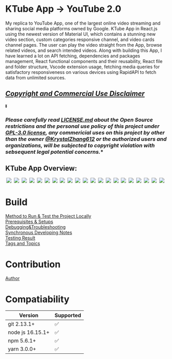 # KTube App -> YouTube 2.0
My replica to YouTube App, one of the largest online video streaming and sharing social media platforms owned by Google. KTube App in React.js using the newest version of Material UI, which contains a stunning new video section, custom categories responsive channel, and video cards channel pages. The user can play the video straight from the App, browse related videos, and search intended videos. Along with building this App, I have learned a lot on API fetching, dependencies and packages management, React functional components and their reusability, React file and folder structure, Vscode extension usage, fetching media queries for satisfactory responsiveness on various devices using RapidAPI to fetch data from unlimited sources.
## ***[Copyright and Commercial Use Disclaimer](https://github.com/KrystalZhang612/KrystalZhang-KTube-App-YouTube2.0/blob/main/README.md#please-carefully-read-licensemd-about-the-open-source-restrictions-and-the-personal-use-policy-of-this-project-under-gpl-30-license-any-commericial-uses-on-this-project-by-other-than-the-owner-krystalzhang612-or-the-authorized-users-and-organizations-will-be-subjected-to-copyright-violation-with-sebsequent-legal-potential-concerns)***

⏬

### ***Please carefully read [LICENSE.md](https://github.com/KrystalZhang612/KrystalZhang-KTube-App-YouTube2.0/blob/main/LICENSE) about the Open Source restrictions and the personal use policy of this project under [GPL-3.0 license](https://www.gnu.org/licenses/gpl-3.0.en.html), any commericial uses on this project by other than the owner [@KrystalZhang612](https://github.com/KrystalZhang612) or the authorized users and organizations, will be subjected to copyright violation with sebsequent legal potential concerns.****
## KTube App Overview:
<p align = "center"> 
  <img src = "https://github.com/KrystalZhang612/KrystalZhang-KTube-App-YouTube2.0/blob/main/testing-result-k-tube-app/ktube%20overview-1.PNG">&nbsp;
  <img src = "https://github.com/KrystalZhang612/KrystalZhang-KTube-App-YouTube2.0/blob/main/testing-result-k-tube-app/ktube%20overview-2.PNG">&nbsp; 
  <img src = "https://github.com/KrystalZhang612/KrystalZhang-KTube-App-YouTube2.0/blob/main/testing-result-k-tube-app/ktube%20overview-3.PNG">&nbsp; 
  <img src = "https://github.com/KrystalZhang612/KrystalZhang-KTube-App-YouTube2.0/blob/main/testing-result-k-tube-app/ktube%20overview-4.PNG">&nbsp; 
  <img src = "https://github.com/KrystalZhang612/KrystalZhang-KTube-App-YouTube2.0/blob/main/testing-result-k-tube-app/ktube%20overview-5.PNG">&nbsp; 
  <img src = "https://github.com/KrystalZhang612/KrystalZhang-KTube-App-YouTube2.0/blob/main/testing-result-k-tube-app/ktube%20overview-6.PNG">&nbsp; 
  <img src = "https://github.com/KrystalZhang612/KrystalZhang-KTube-App-YouTube2.0/blob/main/testing-result-k-tube-app/ktube%20overview-7.PNG">&nbsp; 
  <img src = "https://github.com/KrystalZhang612/KrystalZhang-KTube-App-YouTube2.0/blob/main/testing-result-k-tube-app/ktube%20overview-8.PNG">&nbsp; 
  <img src = "https://github.com/KrystalZhang612/KrystalZhang-KTube-App-YouTube2.0/blob/main/testing-result-k-tube-app/ktube%20overview-9.PNG">&nbsp; 
  <img src = "https://github.com/KrystalZhang612/KrystalZhang-KTube-App-YouTube2.0/blob/main/testing-result-k-tube-app/ktube%20overview-10.PNG">&nbsp; 
  <img src = "https://github.com/KrystalZhang612/KrystalZhang-KTube-App-YouTube2.0/blob/main/testing-result-k-tube-app/ktube%20overview-11.PNG">&nbsp; 
  <img src = "https://github.com/KrystalZhang612/KrystalZhang-KTube-App-YouTube2.0/blob/main/testing-result-k-tube-app/ktube%20overview-12.PNG">&nbsp; 
  <img src = "https://github.com/KrystalZhang612/KrystalZhang-KTube-App-YouTube2.0/blob/main/testing-result-k-tube-app/ktube%20overview-13.PNG">&nbsp; 
  <img src = "https://github.com/KrystalZhang612/KrystalZhang-KTube-App-YouTube2.0/blob/main/testing-result-k-tube-app/ktube%20overview-14.PNG">&nbsp; 
  <img src = "https://github.com/KrystalZhang612/KrystalZhang-KTube-App-YouTube2.0/blob/main/testing-result-k-tube-app/ktube%20overview-15.PNG">&nbsp;
  <img src = "https://github.com/KrystalZhang612/KrystalZhang-KTube-App-YouTube2.0/blob/main/testing-result-k-tube-app/ktube%20overview-16.PNG">&nbsp; 
  <img src = "https://github.com/KrystalZhang612/KrystalZhang-KTube-App-YouTube2.0/blob/main/testing-result-k-tube-app/ktube%20overview-17.PNG">&nbsp; 
  <img src = "https://github.com/KrystalZhang612/KrystalZhang-KTube-App-YouTube2.0/blob/main/testing-result-k-tube-app/ktube%20overview-18.PNG">&nbsp; 
  <img src = "https://github.com/KrystalZhang612/KrystalZhang-KTube-App-YouTube2.0/blob/main/testing-result-k-tube-app/ktube%20overview-19.PNG">&nbsp; 
  <img src = "https://github.com/KrystalZhang612/KrystalZhang-KTube-App-YouTube2.0/blob/main/testing-result-k-tube-app/ktube%20overview-20.PNG">&nbsp; 
  <img src = "https://github.com/KrystalZhang612/KrystalZhang-KTube-App-YouTube2.0/blob/main/testing-result-k-tube-app/ktube%20overview-21.PNG">&nbsp; 
</p>


# Build
[Method to Run & Test the Project Locally]()<br/> 
[Prerequisites & Setups]()<br/>
[Debugging&Troubleshooting]()<br/> 
[Synchronous Developing Notes]()<br/> 
[Testing Result]()<br/> 
[Tags and Topics]()<br/>
# Contribution
[Author]()
# Compatiability 

| Version           | Supported          |
| -------           | ------------------ |
| git 2.13.1+       | :white_check_mark: |
| node js 16.15.1+  | ✅                 |
| npm 5.6.1+        | :white_check_mark: |
| yarn 3.0.0+       | ✅                 |












